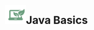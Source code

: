 # <img src="https://raw.githubusercontent.com/bobocode-projects/resources/master/image/logo_transparent_background.png" height=50/>Java Basics
